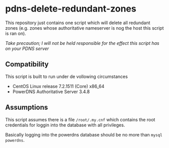 # pdns-delete-redundant-zones

This repository just contains one script which will delete all redundant zones (e.g. zones whose authoritative nameserver is nog the host this script is ran on).

*Take precaution; I will not be held responsible for the effect this script has on your PDNS server*

## Compatibility
This script is built to run under de vollowing circumstances

* CentOS Linux release 7.2.1511 (Core) x86_64
* PowerDNS Authoritative Server 3.4.8

## Assumptions
This script assumes there is a file ```/root/.my.cnf``` which contains the root credentials for loggin into the database with all privileges.

Basically logging into the powerdns database should be no more than ```mysql powerdns```.
